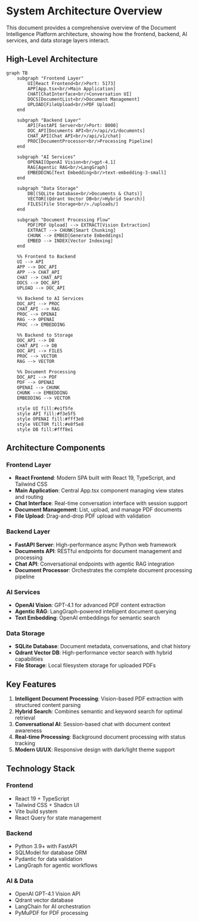 # System Architecture Overview

This document provides a comprehensive overview of the Document Intelligence Platform architecture, showing how the frontend, backend, AI services, and data storage layers interact.

## High-Level Architecture

```mermaid
graph TB
    subgraph "Frontend Layer"
        UI[React Frontend<br/>Port: 5173]
        APP[App.tsx<br/>Main Application]
        CHAT[ChatInterface<br/>Conversation UI]
        DOCS[DocumentList<br/>Document Management]
        UPLOAD[FileUpload<br/>PDF Upload]
    end

    subgraph "Backend Layer"
        API[FastAPI Server<br/>Port: 8000]
        DOC_API[Documents API<br/>/api/v1/documents]
        CHAT_API[Chat API<br/>/api/v1/chat]
        PROC[DocumentProcessor<br/>Processing Pipeline]
    end

    subgraph "AI Services"
        OPENAI[OpenAI Vision<br/>gpt-4.1]
        RAG[Agentic RAG<br/>LangGraph]
        EMBEDDING[Text Embedding<br/>text-embedding-3-small]
    end

    subgraph "Data Storage"
        DB[(SQLite Database<br/>Documents & Chats)]
        VECTOR[(Qdrant Vector DB<br/>Hybrid Search)]
        FILES[File Storage<br/>./uploads/]
    end

    subgraph "Document Processing Flow"
        PDF[PDF Upload] --> EXTRACT[Vision Extraction]
        EXTRACT --> CHUNK[Smart Chunking]
        CHUNK --> EMBED[Generate Embeddings]
        EMBED --> INDEX[Vector Indexing]
    end

    %% Frontend to Backend
    UI --> API
    APP --> DOC_API
    APP --> CHAT_API
    CHAT --> CHAT_API
    DOCS --> DOC_API
    UPLOAD --> DOC_API

    %% Backend to AI Services
    DOC_API --> PROC
    CHAT_API --> RAG
    PROC --> OPENAI
    RAG --> OPENAI
    PROC --> EMBEDDING

    %% Backend to Storage
    DOC_API --> DB
    CHAT_API --> DB
    DOC_API --> FILES
    PROC --> VECTOR
    RAG --> VECTOR

    %% Document Processing
    DOC_API --> PDF
    PDF --> OPENAI
    OPENAI --> CHUNK
    CHUNK --> EMBEDDING
    EMBEDDING --> VECTOR

    style UI fill:#e1f5fe
    style API fill:#f3e5f5
    style OPENAI fill:#fff3e0
    style VECTOR fill:#e8f5e8
    style DB fill:#fff8e1
```

## Architecture Components

### Frontend Layer
- **React Frontend**: Modern SPA built with React 19, TypeScript, and Tailwind CSS
- **Main Application**: Central App.tsx component managing view states and routing
- **Chat Interface**: Real-time conversation interface with session support
- **Document Management**: List, upload, and manage PDF documents
- **File Upload**: Drag-and-drop PDF upload with validation

### Backend Layer
- **FastAPI Server**: High-performance async Python web framework
- **Documents API**: RESTful endpoints for document management and processing
- **Chat API**: Conversational endpoints with agentic RAG integration
- **Document Processor**: Orchestrates the complete document processing pipeline

### AI Services
- **OpenAI Vision**: GPT-4.1 for advanced PDF content extraction
- **Agentic RAG**: LangGraph-powered intelligent document querying
- **Text Embedding**: OpenAI embeddings for semantic search

### Data Storage
- **SQLite Database**: Document metadata, conversations, and chat history
- **Qdrant Vector DB**: High-performance vector search with hybrid capabilities
- **File Storage**: Local filesystem storage for uploaded PDFs

## Key Features

1. **Intelligent Document Processing**: Vision-based PDF extraction with structured content parsing
2. **Hybrid Search**: Combines semantic and keyword search for optimal retrieval
3. **Conversational AI**: Session-based chat with document context awareness
4. **Real-time Processing**: Background document processing with status tracking
5. **Modern UI/UX**: Responsive design with dark/light theme support

## Technology Stack

### Frontend
- React 19 + TypeScript
- Tailwind CSS + Shadcn UI
- Vite build system
- React Query for state management

### Backend
- Python 3.9+ with FastAPI
- SQLModel for database ORM
- Pydantic for data validation
- LangGraph for agentic workflows

### AI & Data
- OpenAI GPT-4.1 Vision API
- Qdrant vector database
- LangChain for AI orchestration
- PyMuPDF for PDF processing 
